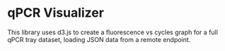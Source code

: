 qPCR Visualizer
===============

This library uses d3.js to create a fluorescence vs cycles graph for a full qPCR tray dataset, loading JSON data from a remote endpoint.
